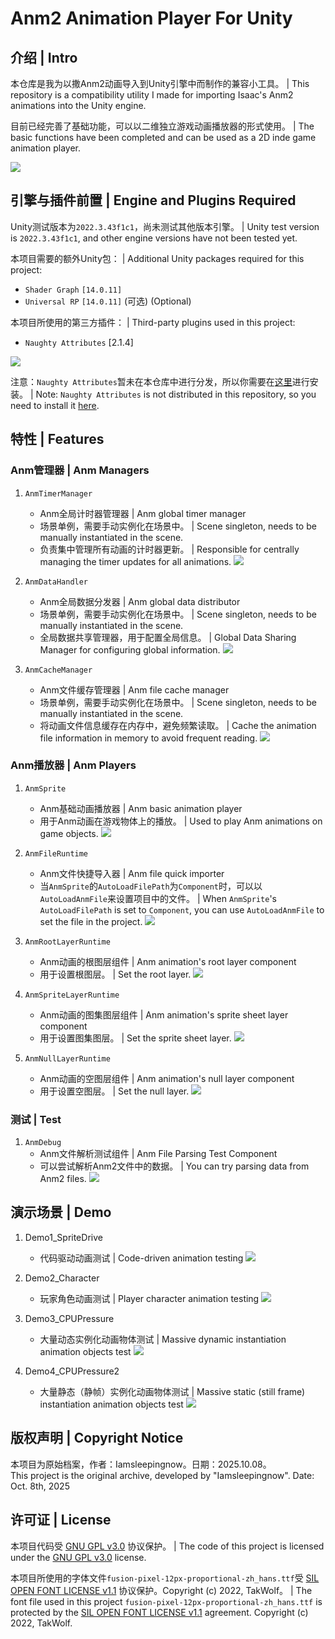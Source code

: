 # Anm2 Animation Player For Unity

## 介绍 | Intro

本仓库是我为以撒Anm2动画导入到Unity引擎中而制作的兼容小工具。 | This repository is a compatibility utility I made for importing Isaac's Anm2 animations into the Unity engine.

目前已经完善了基础功能，可以以二维独立游戏动画播放器的形式使用。 | The basic functions have been completed and can be used as a 2D inde game animation player.

![](./ReadmePics/Anm2_Readme_001.png)


## 引擎与插件前置 | Engine and Plugins Required

Unity测试版本为`2022.3.43f1c1`，尚未测试其他版本引擎。 | Unity test version is `2022.3.43f1c1`, and other engine versions have not been tested yet.

本项目需要的额外Unity包： | Additional Unity packages required for this project:  
- `Shader Graph` `[14.0.11]`
- `Universal RP` `[14.0.11]` (可选) (Optional)

本项目所使用的第三方插件： | Third-party plugins used in this project:
- `Naughty Attributes` [2.1.4]

![](./ReadmePics/Anm2_Readme_002.png)

注意：`Naughty Attributes`暂未在本仓库中进行分发，所以你需要在[这里](https://github.com/dbrizov/NaughtyAttributes)进行安装。 | Note: `Naughty Attributes` is not distributed in this repository, so you need to install it [here](https://github.com/dbrizov/NaughtyAttributes).


## 特性 | Features

### Anm管理器 | Anm Managers

1. `AnmTimerManager`
	- Anm全局计时器管理器 | Anm global timer manager
	- 场景单例，需要手动实例化在场景中。 | Scene singleton, needs to be manually instantiated in the scene.
	- 负责集中管理所有动画的计时器更新。 | Responsible for centrally managing the timer updates for all animations.
![](./ReadmePics/Anm2_Readme_003.png)

2. `AnmDataHandler`
	- Anm全局数据分发器 | Anm global data distributor
	- 场景单例，需要手动实例化在场景中。 | Scene singleton, needs to be manually instantiated in the scene.
	- 全局数据共享管理器，用于配置全局信息。 | Global Data Sharing Manager for configuring global information.
![](./ReadmePics/Anm2_Readme_004.png)

3. `AnmCacheManager`
	- Anm文件缓存管理器 | Anm file cache manager
	- 场景单例，需要手动实例化在场景中。 | Scene singleton, needs to be manually instantiated in the scene.
	- 将动画文件信息缓存在内存中，避免频繁读取。 | Cache the animation file information in memory to avoid frequent reading.
![](./ReadmePics/Anm2_Readme_005.png)


### Anm播放器 | Anm Players

1. `AnmSprite`
	- Anm基础动画播放器 | Anm basic animation player
	- 用于Anm动画在游戏物体上的播放。 | Used to play Anm animations on game objects.
![](./ReadmePics/Anm2_Readme_006.png)

2. `AnmFileRuntime`
	- Anm文件快捷导入器 | Anm file quick importer
	- 当`AnmSprite`的`AutoLoadFilePath`为`Component`时，可以以`AutoLoadAnmFile`来设置项目中的文件。 | When `AnmSprite`'s `AutoLoadFilePath` is set to `Component`, you can use `AutoLoadAnmFile` to set the file in the project.
![](./ReadmePics/Anm2_Readme_007.png)

3. `AnmRootLayerRuntime`
	- Anm动画的根图层组件 | Anm animation's root layer component
	- 用于设置根图层。 | Set the root layer.
![](./ReadmePics/Anm2_Readme_008.png)

4. `AnmSpriteLayerRuntime`
	- Anm动画的图集图层组件 | Anm animation's sprite sheet layer component
	- 用于设置图集图层。 | Set the sprite sheet layer.
![](./ReadmePics/Anm2_Readme_009.png)

5. `AnmNullLayerRuntime`
	- Anm动画的空图层组件 | Anm animation's null layer component
	- 用于设置空图层。 | Set the null layer.
![](./ReadmePics/Anm2_Readme_010.png)


### 测试 | Test

1. `AnmDebug`
	- Anm文件解析测试组件 | Anm File Parsing Test Component
	- 可以尝试解析Anm2文件中的数据。 | You can try parsing data from Anm2 files.
![](./ReadmePics/Anm2_Readme_011.png)


## 演示场景 | Demo

1. Demo1_SpriteDrive
   - 代码驱动动画测试 | Code-driven animation testing
![](./ReadmePics/Anm2_Readme_012.jpg)

2. Demo2_Character
   - 玩家角色动画测试 | Player character animation testing
![](./ReadmePics/Anm2_Readme_013.jpg)

3. Demo3_CPUPressure
   - 大量动态实例化动画物体测试 | Massive dynamic instantiation animation objects test
![](./ReadmePics/Anm2_Readme_014.jpg)

4. Demo4_CPUPressure2
   - 大量静态（静帧）实例化动画物体测试 | Massive static (still frame) instantiation animation objects test
![](./ReadmePics/Anm2_Readme_015.jpg)



## 版权声明 | Copyright Notice

本项目为原始档案，作者：Iamsleepingnow。日期：2025.10.08。  
This project is the original archive, developed by "Iamsleepingnow". Date: Oct. 8th, 2025


## 许可证 | License

本项目代码受 [GNU GPL v3.0](https://www.gnu.org/licenses/gpl-3.0.html) 协议保护。 | The code of this project is licensed under the [GNU GPL v3.0](https://www.gnu.org/licenses/gpl-3.0.html) license.

本项目所使用的字体文件`fusion-pixel-12px-proportional-zh_hans.ttf`受 [SIL OPEN FONT LICENSE v1.1](https://openfontlicense.org) 协议保护。Copyright (c) 2022, TakWolf。 | The font file used in this project `fusion-pixel-12px-proportional-zh_hans.ttf` is protected by the [SIL OPEN FONT LICENSE v1.1](https://openfontlicense.org) agreement. Copyright (c) 2022, TakWolf.
